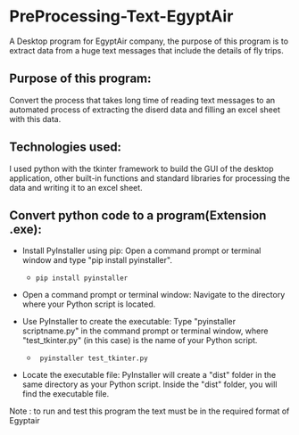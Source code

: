 # PreProcessing-Text-EgyptAir
A Desktop program for EgyptAir company, the purpose of this program is to extract data from a huge text messages that include the details of fly trips.

  
## Purpose of this program:
Convert the process that takes long time of reading text messages to an automated process of extracting the diserd data and filling an excel sheet with this data.

## Technologies used:
I used python with the tkinter framework to build the GUI of the desktop application, other built-in functions and standard libraries for processing the data and writing it to an excel sheet.

## Convert python code to a program(Extension .exe):
  - Install PyInstaller using pip: Open a command prompt or terminal window and type "pip install pyinstaller".
    -  ``` 
       pip install pyinstaller
       ```
  - Open a command prompt or terminal window: Navigate to the directory where your Python script is located.

  - Use PyInstaller to create the executable: Type "pyinstaller scriptname.py"  in the command prompt or terminal window, where "test_tkinter.py" (in this case) is the name of your Python script.
    -   ```
         pyinstaller test_tkinter.py
        ``` 

  - Locate the executable file: PyInstaller will create a "dist" folder in the same directory as your Python script. Inside the "dist" folder, you will find the    executable file.


Note : to run and test this program the text must be in the required format of Egyptair
